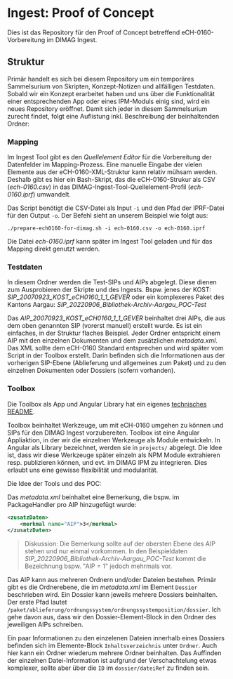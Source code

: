 # Ingest: Proof of Concept

Dies ist das Repository für den Proof of Concept betreffend eCH-0160-Vorbereitung im DIMAG Ingest.

## Struktur

Primär handelt es sich bei diesem Repository um ein temporäres Sammelsurium von Skripten, Konzept-Notizen und allfälligen Testdaten. Sobald wir ein Konzept erarbeitet haben und uns über die Funktionalität einer entsprechenden App oder eines IPM-Moduls einig sind, wird ein neues Repository eröffnet. Damit sich jeder in diesem Sammelsurium zurecht findet, folgt eine Auflistung inkl. Beschreibung der beinhaltenden Ordner:

### Mapping

Im Ingest Tool gibt es den *Quellelement Editor* für die Vorbereitung der Datenfelder im Mapping-Prozess. Eine manuelle Eingabe der vielen Elemente aus der eCH-0160-XML-Struktur kann relativ mühsam werden. Deshalb gibt es hier ein Bash-Skript, das die eCH-0160-Strukur als CSV (*ech-0160.csv*) in das DIMAG-Ingest-Tool-Quellelement-Profil (*ech-0160.iprf*) umwandelt.

Das Script benötigt die CSV-Datei als Input `-i` und den Pfad der IPRF-Datei für den Output `-o`. Der Befehl sieht an unserem Beispiel wie folgt aus:

```shell
./prepare-ech0160-for-dimag.sh -i ech-0160.csv -o ech-0160.iprf
```

Die Datei *ech-0160.iprf* kann später im Ingest Tool geladen und für das Mapping direkt genutzt werden.

### Testdaten

In diesem Ordner werden die Test-SIPs und AIPs abgelegt. Diese dienen zum Ausprobieren der Skripte und des Ingests. Bspw. jenes der KOST: *SIP_20070923_KOST_eCH0160_1_1_GEVER* oder ein komplexeres Paket des Kantons Aargau: *SIP_20220906_Bibliothek-Archiv-Aargau_POC-Test*

Das *AIP_20070923_KOST_eCH0160_1_1_GEVER* beinhaltet drei AIPs, die aus dem oben genannten SIP (vorerst manuell) erstellt wurde. Es ist ein einfaches, in der Struktur flaches Beispiel. Jeder Ordner entspricht einem AIP mit den einzelnen Dokumenten und dem zusätzlichen *metadata.xml*. Das XML sollte dem eCH-0160 Standard entsprechen und wird später vom Script in der Toolbox erstellt. Darin befinden sich die Informationen aus der vorherigen SIP-Ebene (Ablieferung und allgemeines zum Paket) und zu den einzelnen Dokumenten oder Dossiers (sofern vorhanden).

### Toolbox

Die Toolbox als App und Angular Library hat ein eigenes [technisches README](toolbox/README.md).

Toolbox beinhaltet Werkzeuge, um mit eCH-0160 umgehen zu können und SIPs für den DIMAG Ingest vorzubereiten. Toolbox ist eine Angular Appliaktion, in der wir die einzelnen Werkzeuge als Module entwickeln. In Angular als Library bezeichnet, werden sie in `projects/` abgelegt. Die Idee ist, dass wir diese Werkzeuge später einzeln als NPM Module extrahieren resp. publizieren können, und evt. im DIMAG IPM zu integrieren. Dies erlaubt uns eine gewisse flexibilität und modularität.

Die Idee der Tools und des POC:

Das *metadata.xml* beinhaltet eine Bemerkung, die bspw. im PackageHandler pro AIP hinzugefügt wurde:

```xml
<zusatzDaten>
    <merkmal name="AIP">3</merkmal>
</zusatzDaten>
```

> Diskussion: Die Bemerkung sollte auf der obersten Ebene des AIP stehen und nur einmal vorkommen. In den Beispieldaten *SIP_20220906_Bibliothek-Archiv-Aargau_POC-Test* kommt die Bezeichnung bspw. "AIP = 1" jedoch mehrmals vor.

Das AIP kann aus mehreren Ordnern und/oder Dateien bestehen. Primär gibt es die Ordnerebene, die im *metadata.xml* im Element `Dossier` beschrieben wird. Ein Dossier kann jeweils mehrere Dossiers beinhalten. Der erste Pfad lautet `/paket/ablieferung/ordnungssystem/ordnungssystemposition/dossier`. Ich gehe davon aus, dass wir den Dossier-Element-Block in den Ordner des jeweiligen AIPs schreiben.

Ein paar Informationen zu den einzelenen Dateien innerhalb eines Dossiers befinden sich im Elemente-Block `Inhaltsverzeichnis` unter `Ordner`. Auch hier kann ein Ordner wiederum mehrere Ordner beinhalten. Das Auffinden der einzelnen Datei-Information ist aufgrund der Verschachtelung etwas komplexer, sollte aber über die `ID` im `dossier/dateiRef` zu finden sein.

